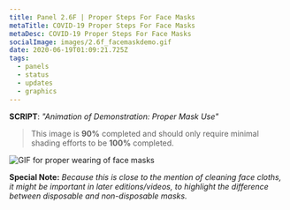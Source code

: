 ```yaml
---
title: Panel 2.6F | Proper Steps For Face Masks
metaTitle: COVID-19 Proper Steps For Face Masks
metaDesc: COVID-19 Proper Steps For Face Masks
socialImage: images/2.6f_facemaskdemo.gif
date: 2020-06-19T01:09:21.725Z
tags:
  - panels
  - status
  - updates
  - graphics
---
```

**SCRIPT**: *"Animation of Demonstration: Proper Mask Use"*

> This image is **90%** completed and should only require minimal shading efforts to be **100%** completed. 

![GIF for proper wearing of face masks](https://herding-cats.netlify.app/images/2.6f_facemaskdemo.gif "Storyboard animation of illustration explaning how to properly wear a mask.")

**Special Note:** *Because this is close to the mention of cleaning face cloths, it might be important in later editions/videos, to highlight the difference between disposable and non-disposable masks.*